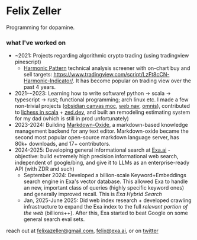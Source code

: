 # Felix Zeller

Programming for dopamine.

### what I've worked on

- ~2021: Projects regarding algorithmic crypto trading (using tradingview pinescript)
  - [Harmonic Pattern](https://www.investopedia.com/articles/forex/11/harmonic-patterns-in-the-currency-markets.asp) technical analysis screener with on-chart buy and sell targets: https://www.tradingview.com/script/LzFt8cCN-Harmonic-Indicator/. It has become popular on trading view over the past 4 years.
- 2021-~2023: Learning how to write software! python -> scala -> typescript -> rust; functional programming; arch linux etc. I made a few non-trivial projects ([obsidian canvas moc](https://github.com/Feel-ix-343/obsidian-canvas-moc), [web nav](https://github.com/Feel-ix-343/Web_Nav), [omnis](https://github.com/Feel-ix-343/Omnis)), contributed to [lichess in scala](https://lichess.org/) + [zed.dev](https://zed.dev/), and built an remodeling estimating system for my dad (which is still in prod unfortunately)
- 2023-2024: Building [Markdown-Oxide](https://github.com/Feel-ix-343/markdown-oxide), a markdown-based knowledge management backend for any text editor. Markdown-oxide became the second most popular open-source markdown language server, has 80k+ downloads, and 17+ contributors.
- 2024-2025: Developing general informational search at [Exa.ai](https://exa.ai/) - objective: build extremely high precision informational web search, independent of google/bing, and give it to LLMs as an enterprise-ready API (with ZDR and such)
  - September 2024: Developed a billion-scale Keyword+Embeddings search engine in Exa's vector database. This allowed Exa to handle an new, important class of queries (highly specific keyword ones) and generally improved recall. This is *Exa Hybrid Search*
  - Jan, 2025-June 2025: Did web index research + developed crawling infrastructure to expand the Exa index to the full *relevant portion of the web* (billions++). After this, Exa started to beat Google on some general search eval sets.

reach out at felixazeller@gmail.com, felix@exa.ai, or on [twitter](https://x.com/feel_ix_)
